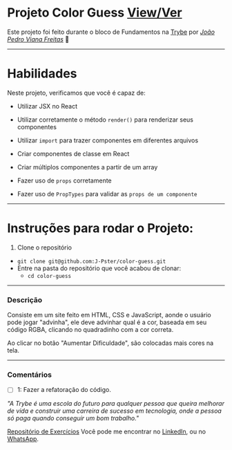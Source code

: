 # Projeto Color Guess [View/Ver](https://j-pster.github.io/color-guess/)
Este projeto foi feito durante o bloco de Fundamentos na [Trybe](https://www.betrybe.com/) por _[João Pedro Viana Freitas](https://www.linkedin.com/in/joaopster/)_ :rocket:

---

# Habilidades
Neste projeto, verificamos que você é capaz de:

  * Utilizar JSX no React

  * Utilizar corretamente o método `render()` para renderizar seus componentes

  * Utilizar `import` para trazer componentes em diferentes arquivos

  * Criar componentes de classe em React

  * Criar múltiplos componentes a partir de um array

  * Fazer uso de `props` corretamente

  * Fazer uso de `PropTypes` para validar as `props de um componente`

---

# Instruções para rodar o Projeto:

1. Clone o repositório
  * `git clone git@github.com:J-Pster/color-guess.git`
  * Entre na pasta do repositório que você acabou de clonar:
    * `cd color-guess`

---

### Descrição

Consiste em um site feito em HTML, CSS e JavaScript, aonde o usuário pode jogar "advinha", ele deve advinhar qual é a cor, baseada em seu código RGBA, clicando no quadradinho com a cor correta.

Ao clicar no botão "Aumentar Dificuldade", são colocadas mais cores na tela.

---

### Comentários
- [ ] 1: Fazer a refatoração do código.

_"A Trybe é uma escola do futuro para qualquer pessoa que queira melhorar de vida e construir uma carreira de sucesso em tecnologia, onde a pessoa só paga quando conseguir um bom trabalho."_

[Repositório de Exercícios](https://github.com/J-Pster/meu-super-repo)
Você pode me encontrar no [LinkedIn][1], ou no [WhatsApp][2].

<!-- Resources -->
<!-- links to your social media accounts -->
[1]: https://www.linkedin.com/in/joaopster/
[2]: https://api.whatsapp.com/send?phone=5562992765354&text=Ol%C3%A1%2C%20%C3%A9%20o%20Pster%3F%20Venho%20do%20Github.
